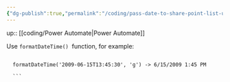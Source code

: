 ```yaml
---
{"dg-publish":true,"permalink":"/coding/pass-date-to-share-point-list-using-json/"}
---
```


up:: [[coding/Power Automate\|Power Automate]]

Use `formatDateTime()`  function, for example:

```excel

  formatDateTime('2009-06-15T13:45:30', 'g') -> 6/15/2009 1:45 PM

  ```
